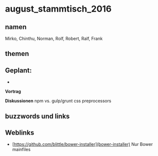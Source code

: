 # august_stammtisch_2016

## namen

Mirko, Chinthu, Norman, Rolf, Robert, Ralf, Frank


## themen

  **Geplant:**
  - 
  - 

 **Vortrag** 
 
 
 **Diskussionen**
 npm vs. gulp/grunt
 css preprocessors
 

## buzzwords und links

## Weblinks

* [https://github.com/blittle/bower-installer](bower-installer) Nur Bower mainfiles
